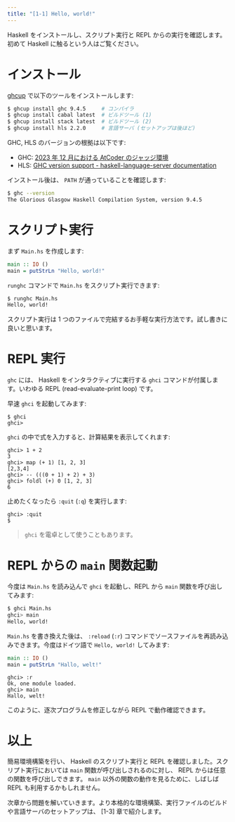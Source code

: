 ```yaml
---
title: "[1-1] Hello, world!"
---
```


Haskell をインストールし、スクリプト実行と REPL からの実行を確認します。初めて Haskell に触るという人はご覧ください。

# インストール

[ghcup](https://www.haskell.org/ghcup/) で以下のツールをインストールします:

```sh
$ ghcup install ghc 9.4.5     # コンパイラ
$ ghcup install cabal latest  # ビルドツール (1)
$ ghcup install stack latest  # ビルドツール (2)
$ ghcup install hls 2.2.0     # 言語サーバ (セットアップは後ほど)
```

GHC, HLS のバージョンの根拠は以下です:

- GHC: [2023 年 12 月における AtCoder のジャッジ環境](https://img.atcoder.jp/file/language-update/language-list.html)
- HLS: [GHC version support - haskell-language-server documentation](https://haskell-language-server.readthedocs.io/en/latest/support/ghc-version-support.html)

インストール後は、 `PATH` が通っていることを確認します:

```sh
$ ghc --version
The Glorious Glasgow Haskell Compilation System, version 9.4.5
```

# スクリプト実行

まず `Main.hs` を作成します:

```hs:Main.hs
main :: IO ()
main = putStrLn "Hello, world!"
```

`runghc` コマンドで `Main.hs` をスクリプト実行できます:

```sh
$ runghc Main.hs
Hello, world!
```

スクリプト実行は 1 つのファイルで完結するお手軽な実行方法です。試し書きに良いと思います。

# REPL 実行

`ghc` には、 Haskell をインタラクティブに実行する `ghci` コマンドが付属します。いわゆる REPL (read-evaluate-print loop) です。

早速 `ghci` を起動してみます:

```sh:bash から ghci を起動する
$ ghci
ghci>
```

`ghci` の中で式を入力すると、計算結果を表示してくれます:

```hs:ghci で式を評価する
ghci> 1 + 2
3
ghci> map (+ 1) [1, 2, 3]
[2,3,4]
ghci> -- (((0 + 1) + 2) + 3)
ghci> foldl (+) 0 [1, 2, 3]
6
```

止めたくなったら `:quit` (`:q`) を実行します:

```sh:終了
ghci> :quit
$
```

> `ghci` を電卓として使うこともあります。

# REPL からの `main` 関数起動

今度は `Main.hs` を読み込んで `ghci` を起動し、REPL から `main` 関数を呼び出してみます:

```sh
$ ghci Main.hs
ghci> main
Hello, world!
```

`Main.hs` を書き換えた後は、 `:reload` (`:r`) コマンドでソースファイルを再読み込みできます。今度はドイツ語で `Hello, world!` してみます:

```hs:Main.hs (編集後)
main :: IO ()
main = putStrLn "Hallo, welt!"
```

```sh:ドイツ語で Hello, world!
ghci> :r
Ok, one module loaded.
ghci> main
Hallo, welt!
```

このように、逐次プログラムを修正しながら REPL で動作確認できます。

# 以上

簡易環境構築を行い、 Haskell のスクリプト実行と REPL を確認しました。スクリプト実行においては `main` 関数が呼び出しされるのに対し、 REPL からは任意の関数を呼び出しできます。 `main` 以外の関数の動作を見るために、しばしば REPL も利用するかもしれません。

次章から問題を解いていきます。より本格的な環境構築、実行ファイルのビルドや言語サーバのセットアップは、 [1-3] 章で紹介します。

